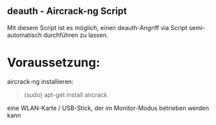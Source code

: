 ## deauth - Aircrack-ng Script

Mit diesem Script ist es möglich, einen deauth-Angriff via Script semi-automatisch durchführen zu lassen.

# Voraussetzung:

aircrack-ng installieren:

> (sudo) apt-get install aircrack

eine WLAN-Karte / USB-Stick, der im Monitor-Modus betrieben werden kann


